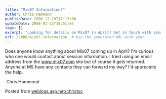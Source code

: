 ```yaml
---
title: "Mix07 Information?"
author: Chris Hammond
publishDate: 2006-12-28T17:13:00
updateDate: 2008-01-23T16:51:04
tags: []
excerpt: "Looking for details on Mix07 in April? Get in touch with session info by reaching out to Microsoft contacts. Chris Hammond shares his experience."
url: /2006/mix07-information  # Use the generated URL with year
---
```

<P>Does anyone know anything about Mix07 coming up in April? I'm curious who one would contact about session information. I tried using an email address from the <A href="https://www.mix07.com/">www.mix07.com</A> site but of course it gets returned. Anyone at MS have any contacts they can forward my way? I'd apprecaite the help.</P> <P>&nbsp;Chris Hammond</P>Posted from <A href="https://weblogs.asp.net/christoc/" mce_href="https://weblogs.asp.net/christoc/">weblogs.asp.net/christoc</A>

